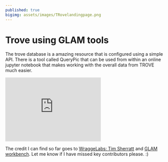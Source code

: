```yaml
---
published: true
bigimg: assets/images/TRovelandingpage.png
---
```


# Trove using GLAM tools

The trove database is a amazing resource that is configured using a simple API. There is a tool called QueryPic that can be used from within an online jupyter notebook that makes working with the overall data from TROVE much easier.

<iframe width="300" height="200" src="https://www.youtube.com/embed/vdyKNowv9gw" title="YouTube video player" frameborder="0" allow="accelerometer; autoplay; clipboard-write; encrypted-media; gyroscope; picture-in-picture" allowfullscreen></iframe>

The credit I can find so far goes to [WraggeLabs: Tim Sherratt](https://timsherratt.org) and [GLAM workbench](https://glam-workbench.github.io/). Let me know if I have missed key contributors please. :)

